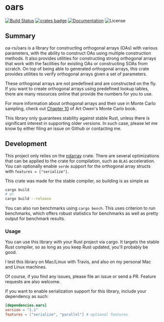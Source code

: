 # oars

[![Build Status](https://dev.azure.com/afnanenayet/oars/_apis/build/status/afnanenayet.oars?branchName=master)](https://dev.azure.com/afnanenayet/oars/_build/latest?definitionId=3&branchName=master)
[![crates badge](https://meritbadge.herokuapp.com/oars)](https://crates.io/crates/oars)
[![Documentation](https://docs.rs/oars/badge.svg)](https://docs.rs/oars)
![License](https://img.shields.io/crates/l/oars/0.3.1.svg)

## Summary

oa-rs/oars is a library for constructing orthogonal arrays (OAs) with various
parameters, with the ability to construct OAs using multiple construction
methods. It also provides utilities for constructing strong orthogonal arrays
that work with the facilities for existing OAs or constructing SOAs from
scratch.  On top of being able to generated orthogonal arrays, this crate
provides utilities to verify orthogonal arrays given a set of parameters.

These orthogonal arrays are not predefined and are constructed on the fly. If
you want to create orthogonal arrays using predefined lookup tables, there are
many resources online that provide the numbers for you to use.

For more information about orthogonal arrays and their use in Monte Carlo
sampling, check out [Chapter
10](https://statweb.stanford.edu/~owen/mc/Ch-var-adv.pdf) of Art Owen's Monte
Carlo book.

This library only guarantees stability against stable Rust, unless there is
significant interest in supporting older versions. In such case, please let me
know by either filing an issue on Github or contacting me.

## Development

This project only relies on the
[ndarray](https://github.com/rust-ndarray/ndarray) crate. There are several
optimizations that can be applied to the crate for compilation, such as `BLAS`
acceleration. You can optionally enable `serde` support for the orthogonal
array structs with `features = ["serialize"]`.

This crate was made for the stable compiler, so building is as simple as

```sh
cargo build
# or
cargo build --release
```

You can also run benchmarks using `cargo bench`. This uses criterion to run
benchmarks, which offers robust statistics for benchmarks as well as pretty
output for benchmark results.

### Usage

You can use this library with your Rust project via cargo. It targets the
stable Rust compiler, so as long as you keep Rust updated, you'll probably be
good.

I test this library on Mac/Linux with Travis, and also on my personal Mac and
Linux machines.

Of course, if you find any issues, please file an issue or send a PR. Feature
requests are also welcome.

If you want to enable serialization support for this library, include your
dependency as such:

```toml
[dependencies.oars]
version = "1.1"
features = ["serialize", "parallel"] # optional features
```
